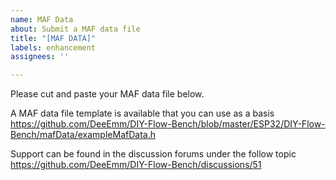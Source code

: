```yaml
---
name: MAF Data
about: Submit a MAF data file
title: "[MAF DATA]"
labels: enhancement
assignees: ''

---
```


Please cut and paste your MAF data file below.

A MAF data file template is available that you can use as a basis
https://github.com/DeeEmm/DIY-Flow-Bench/blob/master/ESP32/DIY-Flow-Bench/mafData/exampleMafData.h

Support can be found in the discussion forums under the follow topic
https://github.com/DeeEmm/DIY-Flow-Bench/discussions/51
